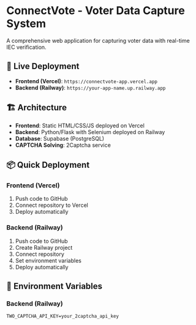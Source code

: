 # ConnectVote - Voter Data Capture System

A comprehensive web application for capturing voter data with real-time IEC verification.

## 🚀 Live Deployment

- **Frontend (Vercel)**: `https://connectvote-app.vercel.app`
- **Backend (Railway)**: `https://your-app-name.up.railway.app`

## 🏗️ Architecture

- **Frontend**: Static HTML/CSS/JS deployed on Vercel
- **Backend**: Python/Flask with Selenium deployed on Railway
- **Database**: Supabase (PostgreSQL)
- **CAPTCHA Solving**: 2Captcha service

## 📦 Quick Deployment

### Frontend (Vercel)
1. Push code to GitHub
2. Connect repository to Vercel
3. Deploy automatically

### Backend (Railway)  
1. Push code to GitHub
2. Create Railway project
3. Connect repository
4. Set environment variables
5. Deploy automatically

## 🔧 Environment Variables

### Backend (Railway)
```env
TWO_CAPTCHA_API_KEY=your_2captcha_api_key